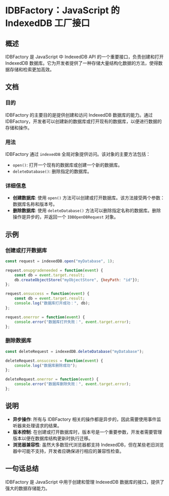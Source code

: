 <!--
Meta Description: # IDBFactory：JavaScript 的 IndexedDB 工厂接口 ## 概述 IDBFactory 是 JavaScript 中 IndexedDB API 的一个重要接口，负责创建和打开 IndexedDB 数据库。它为开发者提供了一种存储大量结构化数据的方法，使得数据存储和检索更...
Meta Keywords: indexeddb, event, idbfactory, javascript, function
-->

# IDBFactory：JavaScript 的 IndexedDB 工厂接口

## 概述
IDBFactory 是 JavaScript 中 IndexedDB API 的一个重要接口，负责创建和打开 IndexedDB 数据库。它为开发者提供了一种存储大量结构化数据的方法，使得数据存储和检索更加高效。

## 文档
### 目的
IDBFactory 的主要目的是提供创建和访问 IndexedDB 数据库的能力。通过 IDBFactory，开发者可以创建新的数据库或打开现有的数据库，以便进行数据的存储和操作。

### 用法
IDBFactory 通过 `indexedDB` 全局对象提供访问。该对象的主要方法包括：
- `open()`: 打开一个现有的数据库或创建一个新的数据库。
- `deleteDatabase()`: 删除指定的数据库。

### 详细信息
- **创建数据库**: 使用 `open()` 方法可以创建或打开数据库。该方法接受两个参数：数据库名称和版本号。
- **删除数据库**: 使用 `deleteDatabase()` 方法可以删除指定名称的数据库。删除操作是异步的，并返回一个 `IDBOpenDBRequest` 对象。

## 示例
### 创建或打开数据库
```javascript
const request = indexedDB.open("myDatabase", 1);

request.onupgradeneeded = function(event) {
    const db = event.target.result;
    db.createObjectStore("myObjectStore", {keyPath: "id"});
};

request.onsuccess = function(event) {
    const db = event.target.result;
    console.log("数据库打开成功：", db);
};

request.onerror = function(event) {
    console.error("数据库打开失败：", event.target.error);
};
```

### 删除数据库
```javascript
const deleteRequest = indexedDB.deleteDatabase("myDatabase");

deleteRequest.onsuccess = function(event) {
    console.log("数据库删除成功");
};

deleteRequest.onerror = function(event) {
    console.error("数据库删除失败：", event.target.error);
};
```

## 说明
- **异步操作**: 所有与 IDBFactory 相关的操作都是异步的，因此需要使用事件监听器来处理请求的结果。
- **版本控制**: 在创建或打开数据库时，版本号是一个重要参数，开发者需要管理版本以便在数据库结构更新时执行迁移。
- **浏览器兼容性**: 虽然大多数现代浏览器都支持 IndexedDB，但在某些老旧浏览器中可能不支持，开发者应确保进行相应的兼容性检查。

## 一句话总结
IDBFactory 是 JavaScript 中用于创建和管理 IndexedDB 数据库的接口，提供了强大的数据存储能力。